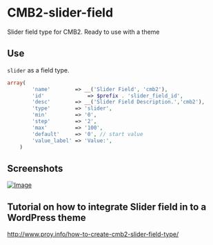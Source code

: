 # CMB2-slider-field
Slider field type for CMB2. Ready to use with a theme

## Use
`slider` as a field type.
```php
array(
	    'name'        => __('Slider Field', 'cmb2'),
	    'id'		      => $prefix . 'slider_field_id',
	    'desc'        => __('Slider Field Description.','cmb2'),
	    'type'        => 'slider',
	    'min'         => '0',
	    'step'        => '2',
	    'max'         => '100',
	    'default'     => '0', // start value
	    'value_label' => 'Value:',
	)
```
## Screenshots
<a href="http://www.proy.info/how-to-create-cmb2-slider-field-type/" target="_blank"><img src="/imraviroy/CMB2-slider-field/blob/master/thumb.jpg?raw=true" alt="Image" style="max-width:100%;"></a>

## Tutorial on how to integrate Slider field in to a WordPress theme 
http://www.proy.info/how-to-create-cmb2-slider-field-type/
